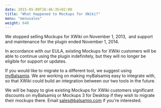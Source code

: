 ```yaml
---
date: 2015-05-09T16:46:35+02:00
title: "What Happened to Mockups for XWiki?"
menu: "menusales"
weight: 640
---
```


We stopped selling Mockups for XWiki on November 1, 2013,  and support and maintenance for the plugin ended November 1, 2014.

In accordance with our EULA, existing Mockups for XWiki customers will be able to continue using the plugin indefinitely, but they will no longer be eligible for support or updates.

If you would like to migrate to a different tool, we suggest using [myBalsamiq](https://balsamiq.com/products/mockups/mybalsamiq). We are working on making myBalsamiq easy to integrate with, so that XWiki could build an integration between our two tools in the future.

We will be happy to give existing Mockups for XWiki customers significant discounts on myBalsamiq or Mockups 3 for Desktop if they wish to migrate their mockups there. Email [sales@balsamiq.com](mailto:sales@balsamiq.com) if you're interested.